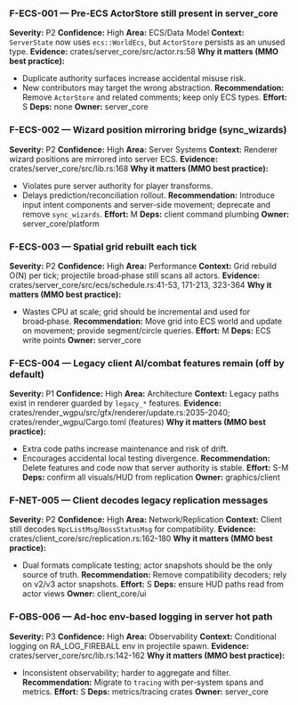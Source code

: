 ### F-ECS-001 — Pre‑ECS ActorStore still present in server_core
**Severity:** P2  **Confidence:** High  **Area:** ECS/Data Model
**Context:** `ServerState` now uses `ecs::WorldEcs`, but `ActorStore` persists as an unused type.
**Evidence:** crates/server_core/src/actor.rs:58
**Why it matters (MMO best practice):**
- Duplicate authority surfaces increase accidental misuse risk.
- New contributors may target the wrong abstraction.
**Recommendation:** Remove `ActorStore` and related comments; keep only ECS types.
**Effort:** S  **Deps:** none  **Owner:** server_core

### F-ECS-002 — Wizard position mirroring bridge (sync_wizards)
**Severity:** P2  **Confidence:** High  **Area:** Server Systems
**Context:** Renderer wizard positions are mirrored into server ECS.
**Evidence:** crates/server_core/src/lib.rs:168
**Why it matters (MMO best practice):**
- Violates pure server authority for player transforms.
- Delays prediction/reconciliation rollout.
**Recommendation:** Introduce input intent components and server-side movement; deprecate and remove `sync_wizards`.
**Effort:** M  **Deps:** client command plumbing  **Owner:** server_core/platform

### F-ECS-003 — Spatial grid rebuilt each tick
**Severity:** P2  **Confidence:** High  **Area:** Performance
**Context:** Grid rebuild O(N) per tick; projectile broad‑phase still scans all actors.
**Evidence:** crates/server_core/src/ecs/schedule.rs:41-53, 171-213, 323-364
**Why it matters (MMO best practice):**
- Wastes CPU at scale; grid should be incremental and used for broad‑phase.
**Recommendation:** Move grid into ECS world and update on movement; provide segment/circle queries.
**Effort:** M  **Deps:** ECS write points  **Owner:** server_core

### F-ECS-004 — Legacy client AI/combat features remain (off by default)
**Severity:** P1  **Confidence:** High  **Area:** Architecture
**Context:** Legacy paths exist in renderer guarded by `legacy_*` features.
**Evidence:** crates/render_wgpu/src/gfx/renderer/update.rs:2035-2040; crates/render_wgpu/Cargo.toml (features)
**Why it matters (MMO best practice):**
- Extra code paths increase maintenance and risk of drift.
- Encourages accidental local testing divergence.
**Recommendation:** Delete features and code now that server authority is stable.
**Effort:** S-M  **Deps:** confirm all visuals/HUD from replication  **Owner:** graphics/client

### F-NET-005 — Client decodes legacy replication messages
**Severity:** P2  **Confidence:** High  **Area:** Network/Replication
**Context:** Client still decodes `NpcListMsg`/`BossStatusMsg` for compatibility.
**Evidence:** crates/client_core/src/replication.rs:162-180
**Why it matters (MMO best practice):**
- Dual formats complicate testing; actor snapshots should be the only source of truth.
**Recommendation:** Remove compatibility decoders; rely on v2/v3 actor snapshots.
**Effort:** S  **Deps:** ensure HUD paths read from actor views  **Owner:** client_core/ui

### F-OBS-006 — Ad-hoc env-based logging in server hot path
**Severity:** P3  **Confidence:** High  **Area:** Observability
**Context:** Conditional logging on RA_LOG_FIREBALL env in projectile spawn.
**Evidence:** crates/server_core/src/lib.rs:142-162
**Why it matters (MMO best practice):**
- Inconsistent observability; harder to aggregate and filter.
**Recommendation:** Migrate to `tracing` with per-system spans and metrics.
**Effort:** S  **Deps:** metrics/tracing crates  **Owner:** server_core

